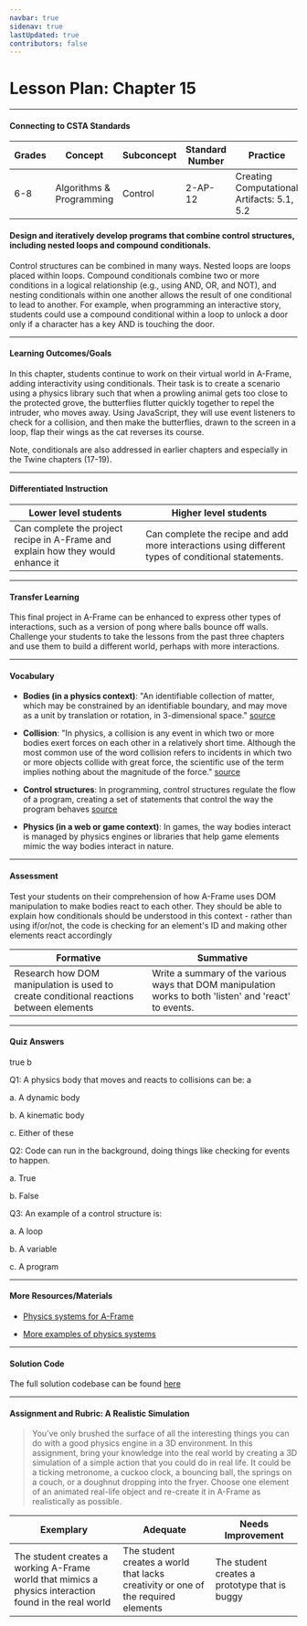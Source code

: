 ```yaml
---
navbar: true
sidenav: true
lastUpdated: true
contributors: false
---
```


# Lesson Plan: Chapter 15
---
#### Connecting to CSTA Standards

Grades | Concept | Subconcept | Standard Number | Practice
---|---|---|---|---
6-8 | Algorithms & Programming | Control | 2-AP-12 | Creating Computational Artifacts: 5.1, 5.2 |

#### Design and iteratively develop programs that combine control structures, including nested loops and compound conditionals.

Control structures can be combined in many ways. Nested loops are loops placed within loops. Compound conditionals combine two or more conditions in a logical relationship (e.g., using AND, OR, and NOT), and nesting conditionals within one another allows the result of one conditional to lead to another. For example, when programming an interactive story, students could use a compound conditional within a loop to unlock a door only if a character has a key AND is touching the door.

---

#### Learning Outcomes/Goals

In this chapter, students continue to work on their virtual world in A-Frame, adding interactivity using conditionals. Their task is to create a scenario using a physics library such that when a prowling animal gets too close to the protected grove, the butterflies flutter quickly together to repel the intruder, who moves away. Using JavaScript, they will use event listeners to check for a collision, and then make the butterflies, drawn to the screen in a loop, flap their wings as the cat reverses its course.

Note, conditionals are also addressed in earlier chapters and especially in the Twine chapters (17-19).

---

#### Differentiated Instruction

Lower level students | Higher level students
---|---
Can complete the project recipe in A-Frame and explain how they would enhance it | Can complete the recipe and add more interactions using different types of conditional statements.

---

#### Transfer Learning

This final project in A-Frame can be enhanced to express other types of interactions, such as a version of pong where balls bounce off walls. Challenge your students to take the lessons from the past three chapters and use them to build a different world, perhaps with more interactions.

---

#### Vocabulary

- **Bodies (in a physics context)**: "An identifiable collection of matter, which may be constrained by an identifiable boundary, and may move as a unit by translation or rotation, in 3-dimensional space." [source](https://en.wikipedia.org/wiki/Physical_object)

- **Collision**: "In physics, a collision is any event in which two or more bodies exert forces on each other in a relatively short time. Although the most common use of the word collision refers to incidents in which two or more objects collide with great force, the scientific use of the term implies nothing about the magnitude of the force." [source](https://en.wikipedia.org/wiki/Collision)

- **Control structures**: In programming, control structures regulate the flow of a program, creating a set of statements that control the way the program behaves [source](https://en.wikipedia.org/wiki/Control_flow)

- **Physics (in a web or game context)**: In games, the way bodies interact is managed by physics engines or libraries that help game elements mimic the way bodies interact in nature.

---

#### Assessment

Test your students on their comprehension of how A-Frame uses DOM manipulation to make bodies react to each other. They should be able to explain how conditionals should be understood in this context - rather than using if/or/not, the code is checking for an element's ID and making other elements react accordingly

Formative | Summative
---|---
Research how DOM manipulation is used to create conditional reactions between elements | Write a summary of the various ways that DOM manipulation works to both 'listen' and 'react' to events.

---

#### Quiz Answers

<span class="highlight">true b</span>

Q1:	A physics body that moves and reacts to collisions can be: a 

a.	A dynamic body 

b.	A kinematic body 

c.	<span class="highlight">Either of these</span> 

Q2:	Code can run in the background, doing things like checking for events to happen. 

a.	<span class="highlight">True</span> 

b.	False 

Q3:	An example of a control structure is: 

a.	<span class="highlight">A loop</span> 

b.	A variable 

c.	A program 

---

#### More Resources/Materials

- [Physics systems for A-Frame](https://github.com/n5ro/aframe-physics-system)

- [More examples of physics systems](https://n5ro.github.io/aframe-physics-system/examples/)

---

#### Solution Code

The full solution codebase can be found [here](https://glitch.com/edit/#!/cs4kids-aframe-3)

---

#### Assignment and Rubric: A Realistic Simulation

> You’ve only brushed the surface of all the interesting things you can do with a good physics engine in a 3D environment. In this assignment, bring your knowledge into the real world by creating a 3D simulation of a simple action that you could do in real life. It could be a ticking metronome, a cuckoo clock, a bouncing ball, the springs on a couch, or a doughnut dropping into the fryer. Choose one element of an animated real-life object and re-create it in A-Frame as realistically as possible. 

Exemplary | Adequate | Needs Improvement 
---|---|---
The student creates a working A-Frame world that mimics a physics interaction found in the real world | The student creates a world that lacks creativity or one of the required elements | The student creates a prototype that is buggy

